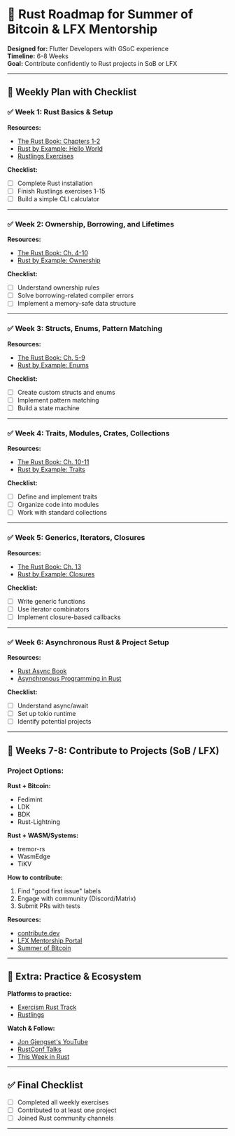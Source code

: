 # 🦀 Rust Roadmap for Summer of Bitcoin & LFX Mentorship

**Designed for:** Flutter Developers with GSoC experience  
**Timeline:** 6-8 Weeks  
**Goal:** Contribute confidently to Rust projects in SoB or LFX  

---

## 📅 Weekly Plan with Checklist

### ✅ Week 1: Rust Basics & Setup
**Resources:**  
- [The Rust Book: Chapters 1-2](https://doc.rust-lang.org/book/ch01-00-getting-started.html)  
- [Rust by Example: Hello World](https://doc.rust-lang.org/rust-by-example/hello.html)  
- [Rustlings Exercises](https://github.com/rust-lang/rustlings)  

**Checklist:**  
- [ ] Complete Rust installation  
- [ ] Finish Rustlings exercises 1-15  
- [ ] Build a simple CLI calculator  

---

### ✅ Week 2: Ownership, Borrowing, and Lifetimes
**Resources:**  
- [The Rust Book: Ch. 4-10](https://doc.rust-lang.org/book/ch04-00-understanding-ownership.html)  
- [Rust by Example: Ownership](https://doc.rust-lang.org/rust-by-example/scope/move.html)  

**Checklist:**  
- [ ] Understand ownership rules  
- [ ] Solve borrowing-related compiler errors  
- [ ] Implement a memory-safe data structure  

---

### ✅ Week 3: Structs, Enums, Pattern Matching
**Resources:**  
- [The Rust Book: Ch. 5-9](https://doc.rust-lang.org/book/ch05-00-structs.html)  
- [Rust by Example: Enums](https://doc.rust-lang.org/rust-by-example/custom_types/enum.html)  

**Checklist:**  
- [ ] Create custom structs and enums  
- [ ] Implement pattern matching  
- [ ] Build a state machine  

---

### ✅ Week 4: Traits, Modules, Crates, Collections
**Resources:**  
- [The Rust Book: Ch. 10-11](https://doc.rust-lang.org/book/ch10-00-generics.html)  
- [Rust by Example: Traits](https://doc.rust-lang.org/rust-by-example/trait.html)  

**Checklist:**  
- [ ] Define and implement traits  
- [ ] Organize code into modules  
- [ ] Work with standard collections  

---

### ✅ Week 5: Generics, Iterators, Closures
**Resources:**  
- [The Rust Book: Ch. 13](https://doc.rust-lang.org/book/ch13-00-functional-features.html)  
- [Rust by Example: Closures](https://doc.rust-lang.org/rust-by-example/fn/closures.html)  

**Checklist:**  
- [ ] Write generic functions  
- [ ] Use iterator combinators  
- [ ] Implement closure-based callbacks  

---

### ✅ Week 6: Asynchronous Rust & Project Setup
**Resources:**  
- [Rust Async Book](https://rust-lang.github.io/async-book/)  
- [Asynchronous Programming in Rust](https://tokio.rs/tokio/tutorial)  

**Checklist:**  
- [ ] Understand async/await  
- [ ] Set up tokio runtime  
- [ ] Identify potential projects  

---

## 🚀 Weeks 7-8: Contribute to Projects (SoB / LFX)

### Project Options:
**Rust + Bitcoin:**
- Fedimint
- LDK
- BDK
- Rust-Lightning

**Rust + WASM/Systems:**
- tremor-rs
- WasmEdge
- TiKV

**How to contribute:**
1. Find "good first issue" labels
2. Engage with community (Discord/Matrix)
3. Submit PRs with tests

**Resources:**  
- [contribute.dev](https://contribute.dev)
- [LFX Mentorship Portal](https://mentorship.lfx.linuxfoundation.org/)
- [Summer of Bitcoin](https://www.summerofbitcoin.org/)

---

## 📌 Extra: Practice & Ecosystem

**Platforms to practice:**
- [Exercism Rust Track](https://exercism.org/tracks/rust)
- [Rustlings](https://github.com/rust-lang/rustlings)

**Watch & Follow:**
- [Jon Gjengset's YouTube](https://youtube.com/c/JonGjengset)
- [RustConf Talks](https://www.youtube.com/c/RustConf)
- [This Week in Rust](https://this-week-in-rust.org/)

---

## ✅ Final Checklist
- [ ] Completed all weekly exercises
- [ ] Contributed to at least one project
- [ ] Joined Rust community channels

---
